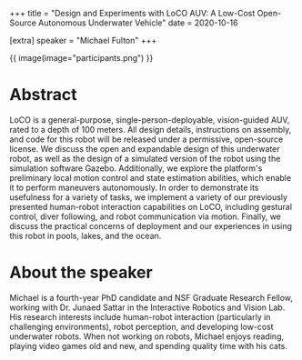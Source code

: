 +++
title = "Design and Experiments with LoCO AUV: A Low-Cost Open-Source Autonomous Underwater Vehicle"
date = 2020-10-16

[extra]
speaker = "Michael Fulton"
+++

{{ image(image="participants.png") }}

# Abstract
LoCO is a general-purpose, single-person-deployable, vision-guided AUV, rated to a depth of 100 meters. All design details, instructions on assembly, and code for this robot will be released under a permissive, open-source license.  We discuss the open and expandable design of this underwater robot, as well as the design of a simulated version of the robot using the simulation software Gazebo.  Additionally, we explore the platform's preliminary local motion control and state estimation abilities, which enable it to perform maneuvers autonomously. In order to demonstrate its usefulness for a variety of tasks, we implement a variety of our previously presented human-robot interaction capabilities on LoCO, including gestural control, diver following, and robot communication via motion. Finally, we discuss the practical concerns of deployment and our experiences in using this robot in pools, lakes, and the ocean.

# About the speaker
Michael is a fourth-year PhD candidate and NSF Graduate Research Fellow, working with Dr. Junaed Sattar in the Interactive Robotics and Vision Lab.  His research interests include human-robot interaction (particularly in challenging environments), robot perception, and developing low-cost underwater robots. When not working on robots, Michael enjoys reading, playing video games old and new, and spending quality time with his cats.
